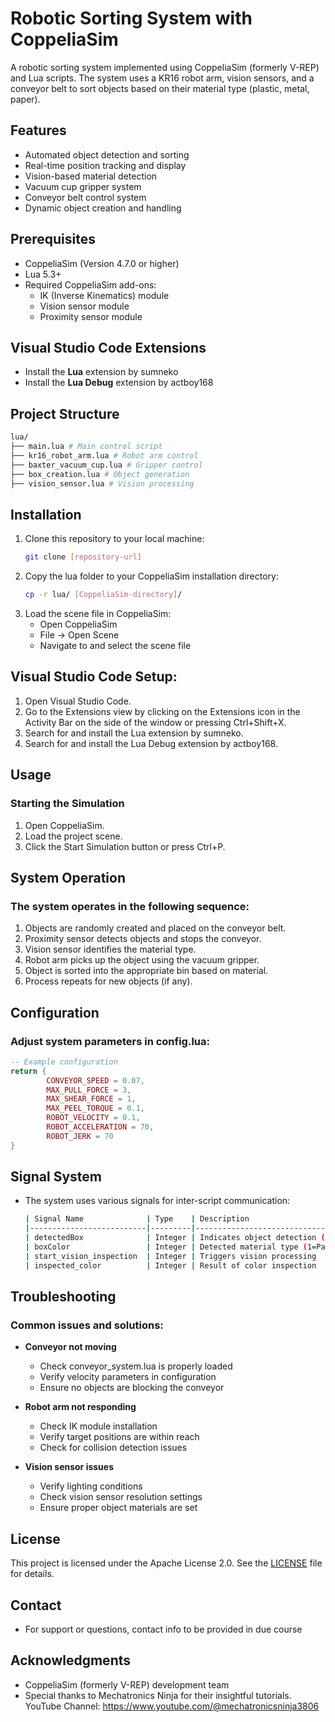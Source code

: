 # Robotic Sorting System with CoppeliaSim

A robotic sorting system implemented using CoppeliaSim (formerly V-REP) and Lua scripts. The system uses a KR16 robot arm, vision sensors, and a conveyor belt to sort objects based on their material type (plastic, metal, paper).

## Features

- Automated object detection and sorting
- Real-time position tracking and display
- Vision-based material detection
- Vacuum cup gripper system
- Conveyor belt control system
- Dynamic object creation and handling

## Prerequisites

- CoppeliaSim (Version 4.7.0 or higher)
- Lua 5.3+
- Required CoppeliaSim add-ons:
    - IK (Inverse Kinematics) module
    - Vision sensor module
    - Proximity sensor module
## Visual Studio Code Extensions

- Install the **Lua** extension by sumneko
- Install the **Lua Debug** extension by actboy168

## Project Structure
```bash
lua/
├── main.lua # Main control script
├── kr16_robot_arm.lua # Robot arm control 
├── baxter_vacuum_cup.lua # Gripper control
├── box_creation.lua # Object generation 
├── vision_sensor.lua # Vision processing

```

## Installation

1. Clone this repository to your local machine:
     ```bash
     git clone [repository-url]
     ```
2. Copy the lua folder to your CoppeliaSim installation directory:
     ```bash
     cp -r lua/ [CoppeliaSim-directory]/
     ```
3. Load the scene file in CoppeliaSim:
     - Open CoppeliaSim
     - File → Open Scene
     - Navigate to and select the scene file

## Visual Studio Code Setup:

1. Open Visual Studio Code.
2. Go to the Extensions view by clicking on the Extensions icon in the Activity Bar on the side of the window or pressing Ctrl+Shift+X.
3. Search for and install the Lua extension by sumneko.
4. Search for and install the Lua Debug extension by actboy168.

## Usage

### Starting the Simulation

1. Open CoppeliaSim.
2. Load the project scene.
3. Click the Start Simulation button or press Ctrl+P.

## System Operation

### The system operates in the following sequence:

1. Objects are randomly created and placed on the conveyor belt.
2. Proximity sensor detects objects and stops the conveyor.
3. Vision sensor identifies the material type.
4. Robot arm picks up the object using the vacuum gripper.
5. Object is sorted into the appropriate bin based on material.
6. Process repeats for new objects (if any).

## Configuration

### Adjust system parameters in config.lua:

```lua
-- Example configuration
return {
        CONVEYOR_SPEED = 0.07,
        MAX_PULL_FORCE = 3,
        MAX_SHEAR_FORCE = 1,
        MAX_PEEL_TORQUE = 0.1,
        ROBOT_VELOCITY = 0.1,
        ROBOT_ACCELERATION = 70,
        ROBOT_JERK = 70
}
```

## Signal System

- The system uses various signals for inter-script communication:
    ```bash
    | Signal Name              | Type    | Description                          |
    |--------------------------|---------|--------------------------------------|
    | detectedBox              | Integer | Indicates object detection (0/1)     |
    | boxColor                 | Integer | Detected material type (1=Paper, 2=Metal, 3=Plastic) |
    | start_vision_inspection  | Integer | Triggers vision processing            |
    | inspected_color          | Integer | Result of color inspection            |
    ```

## Troubleshooting

### Common issues and solutions:

- **Conveyor not moving**
    - Check conveyor_system.lua is properly loaded
    - Verify velocity parameters in configuration
    - Ensure no objects are blocking the conveyor

- **Robot arm not responding**
    - Check IK module installation
    - Verify target positions are within reach
    - Check for collision detection issues

- **Vision sensor issues**
    - Verify lighting conditions
    - Check vision sensor resolution settings
    - Ensure proper object materials are set

## License

This project is licensed under the Apache License 2.0. See the [LICENSE](#file:LICENSE.md-context) file for details.

## Contact
- For support or questions, contact info to be provided in due course

## Acknowledgments
- CoppeliaSim (formerly V-REP) development team
-  Special thanks to Mechatronics Ninja for their insightful tutorials.
   YouTube Channel: https://www.youtube.com/@mechatronicsninja3806
   
 
